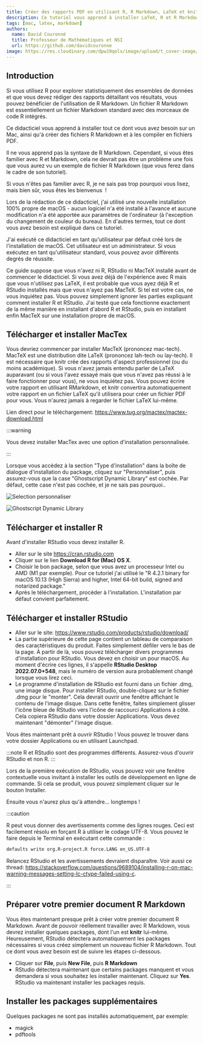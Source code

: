 ```yaml
---
title: Créer des rapports PDF en utilisant R, R Markdown, LaTeX et knitr sur mac os
description: Ce tutoriel vous apprend à installer LaTeX, R et R Markdown sur macOS. Il vous guide également dans la création de votre premier fichier R Markdown et montre comment le compiler dans un fichier PDF à l'aide de knitr
tags: [mac, latex, markdown]
authors:
  name: David Couronné
  title: Professeur de Mathématiques et NSI
  url: https://github.com/davidcouronne
image: https://res.cloudinary.com/dpw19qolx/image/upload/t_cover-image/v1561523332/Matterhorn_sunset_2016__28Unsplash_29.jpg
---
```


## Introduction

Si vous utilisez R pour explorer statistiquement des ensembles de données et que vous devez rédiger des rapports détaillant vos résultats, vous pouvez bénéficier de l'utilisation de R Markdown. Un fichier R Markdown est essentiellement un fichier Markdown standard avec des morceaux de code R intégrés.

<!--truncate-->

Ce didacticiel vous apprend à installer tout ce dont vous avez besoin sur un Mac, ainsi qu'à créer des fichiers R Markdown et à les compiler en fichiers PDF.

Il ne vous apprend pas la syntaxe de R Markdown. Cependant, si vous êtes familier avec R et Markdown, cela ne devrait pas être un problème une fois que vous aurez vu un exemple de fichier R Markdown (que vous ferez dans le cadre de son tutoriel).

Si vous n'êtes pas familier avec R, je ne sais pas trop pourquoi vous lisez, mais bien sûr, vous êtes les bienvenus  !

Lors de la rédaction de ce didacticiel, j'ai utilisé une nouvelle installation 100% propre de macOS - aucun logiciel n'a été installé à l'avance et aucune modification n'a été apportée aux paramètres de l'ordinateur (à l'exception du changement de couleur du bureau). En d'autres termes, tout ce dont vous avez besoin est expliqué dans ce tutoriel.

J'ai exécuté ce didacticiel en tant qu'utilisateur par défaut créé lors de l'installation de macOS. Cet utilisateur est un administrateur. Si vous exécutez en tant qu'utilisateur standard, vous pouvez avoir différents degrés de réussite.

Ce guide suppose que vous n'avez ni R, RStudio ni MacTeX installé avant de commencer le didacticiel. Si vous avez déjà de l'expérience avec R mais que vous n'utilisez pas LaTeX, il est probable que vous ayez déjà R et RStudio installés mais que vous n'ayez pas MacTeX. Si tel est votre cas, ne vous inquiétez pas. Vous pouvez simplement ignorer les parties expliquant comment installer R et RStudio. J'ai testé que cela fonctionne exactement de la même manière en installant d'abord R et RStudio, puis en installant enfin MacTeX sur une installation propre de macOS.

## Télécharger et installer MacTex

Vous devriez commencer par installer MacTeX (prononcez mac-tech). MacTeX est une distribution dite LaTeX (prononcez lah-tech ou lay-tech). Il est nécessaire que knitr crée des rapports d'aspect professionnel (ou du moins académique). Si vous n'avez jamais entendu parler de LaTeX auparavant (ou si vous l'avez essayé mais que vous n'avez pas réussi à le faire fonctionner pour vous), ne vous inquiétez pas. Vous pouvez écrire votre rapport en utilisant RMarkdown, et knitr convertira automatiquement votre rapport en un fichier LaTeX qu'il utilisera pour créer un fichier PDF pour vous. Vous n'aurez jamais à regarder le fichier LaTeX lui-même.

Lien direct pour le téléchargement: https://www.tug.org/mactex/mactex-download.html

:::warning

Vous devez installer MacTex avec une option d'installation personnalisée.

:::

Lorsque vous accédez à la section "Type d'installation" dans la boîte de dialogue d'installation du package, cliquez sur "Personnaliser", puis assurez-vous que la case "Ghostscript Dynamic Library" est cochée. Par défaut, cette case n'est pas cochée, et je ne sais pas pourquoi..

![Selection personnaliser](https://res.cloudinary.com/dpw19qolx/image/upload/v1657869662/mactex_install1.png)

![Ghostscript Dynamic Library](https://res.cloudinary.com/dpw19qolx/image/upload/v1657869636/mactex_install2.png)

## Télécharger et installer R

Avant d'installer RStudio vous devez installer R.

- Aller sur le site https://cran.rstudio.com
- Cliquer sur le lien **Download R for (Mac) OS X**.
- Choisir le bon package, selon que vous avez un processeur Intel ou AMD (M1 par exemple). Pour ce tutoriel j'ai utilisé le "R 4.2.1 binary for macOS 10.13 (High Sierra) and higher, Intel 64-bit build, signed and notarized package."
- Après le téléchargement, procéder à l'installation. L'installation par défaut convient parfaitement.

## Télécharger et installer RStudio

- Aller sur le site: https://www.rstudio.com/products/rstudio/download/
- La partie supérieure de cette page contient un tableau de comparaison des caractéristiques du produit. Faites simplement défiler vers le bas de la page. À partir de là, vous pouvez télécharger divers programmes d'installation pour RStudio. Vous devez en choisir un pour macOS. Au moment d'écrire ces lignes, il s'appelle **RStudio Desktop 2022.07.0+548**, mais le numéro de version aura probablement changé lorsque vous lirez ceci.
- Le programme d'installation de RStudio est fourni dans un fichier .dmg, une image disque. Pour installer RStudio, double-cliquez sur le fichier .dmg pour le "monter". Cela devrait ouvrir une fenêtre affichant le contenu de l'image disque. Dans cette fenêtre, faites simplement glisser l'icône bleue de RStudio vers l'icône de raccourci Applications à côté. Cela copiera RStudio dans votre dossier Applications. Vous devez maintenant "démonter" l'image disque.

Vous êtes maintenant prêt à ouvrir RStudio ! Vous pouvez le trouver dans votre dossier Applications ou en utilisant Launchpad.

:::note
R et RStudio sont des programmes différents. Assurez-vous d'ouvrir RStudio et non R.
:::

Lors de la première exécution de RStudio, vous pouvez voir une fenêtre contextuelle vous invitant à installer les outils de développement en ligne de commande. Si cela se produit, vous pouvez simplement cliquer sur le bouton Installer.

Ensuite vous n'aurez plus qu'à attendre... longtemps !

:::caution

R peut vous donner des avertissements comme des lignes rouges. Ceci est facilement résolu en forçant R à utiliser le codage UTF-8. Vous pouvez le faire depuis le Terminal en exécutant cette commande :

```bash
defaults write org.R-project.R force.LANG en_US.UTF-8
```

Relancez RStudio et les avertissements devraient disparaître. Voir aussi ce thread: https://stackoverflow.com/questions/9689104/installing-r-on-mac-warning-messages-setting-lc-ctype-failed-using-c.

:::

## Préparer votre premier document R Markdown

Vous êtes maintenant presque prêt à créer votre premier document R Markdown. Avant de pouvoir réellement travailler avec R Markdown, vous devrez installer quelques packages, dont l'un est **knitr** lui-même. Heureusement, RStudio détectera automatiquement les packages nécessaires si vous créez simplement un nouveau fichier R Markdown. Tout ce dont vous avez besoin est de suivre les étapes ci-dessous.

- Cliquer sur **File**, puis **New File**, puis **R Markdown**
- RStudio détectera maintenant que certains packages manquent et vous demandera si vous souhaitez les installer maintenant. Cliquez sur **Yes**. RStudio va maintenant installer les packages requis.

## Installer les packages supplémentaires

Quelques packages ne sont pas installés automatiquement, par exemple:

- magick
- pdftools
